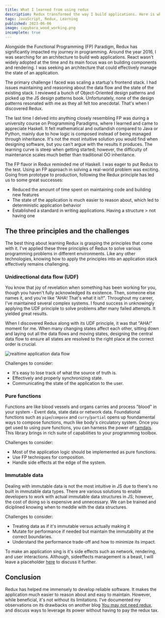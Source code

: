 ```yaml
---
title: What I learned from using redux
description: Redux transformed the way I build applications. Here is what I learned after using it for several years.
tags: JavaScript, Redux, Learning
published: 2023-06-06
image: capybara_wood_working.png
incomplete: true
---
```


Alongside the Functional Programming (FP) Paradigm, Redux has significantly impacted my journey in programming. Around the year 2016, I was searching for an architecture to build web applications. React wasn't widely adopted at the time and its main focus was on building components and rendering. I was seeking an architecture that could effectively manage the state of an application.

The primary challenge I faced was scaling a startup's frontend stack. I had issues maintaining and reasoning about the data flow and the state of the existing stack. I reviewed a bunch of Object-Oriented design patterns and picked up the JS design patterns book. Unfortunately, none of the design patterns resonated with me as they all felt too anecdotal. That's when I discovered Redux.

The last time I delved into anything closely resembling FP was during a university course on Programming Paradigms, where I learned and came to appreciate Haskell. It felt mathematical and outlandish compared to Java or Python, mainly due to how logic is composed instead of being managed through inheritance. It's not the most intuitive solution you would find when designing software, but you can't argue with the results it produces. The learning curve is steep when getting started; however, the difficulty of maintenance scales much better than traditional OO inheritance.

The FP flavor in Redux reminded me of Haskell. I was eager to put Redux to the test. Using an FP approach in solving a real-world problem was exciting. Going from prototype to production, following the Redux principle has led us to some great successes:

- Reduced the amount of time spent on maintaining code and building new features
- The state of the application is much easier to reason about, which led to deterministic application behavior
- Established a standard in writing applications. Having a structure > not having one

## The three principles and the challenges

The best thing about learning Redux is grasping the principles that come with it. I've applied these three principles of Redux to solve various programming problems in different environments. Like any other technologies, knowing how to apply the principles into an application stack effectively remains challenging.

### Unidirectional data flow (UDF)

You know that joy of revelation when something has been working for you, though you haven't fully acknowledged its existence. Then, someone else names it, and you're like "AHA! That's what it is!!". Throughout my career, I've maintained several complex systems. I found success in unknowingly applying the UDF principle to solve problems after many failed attempts. It yielded great results.

When I discovered Redux along with its UDF principle, it was that "AHA!" moment for me. When many changing states affect each other, sitting down and laying out all the data flows and moving states, designing the central data flow to ensure all states are resolved to the right place at the correct order is crucial.

![realtime application data flow](/static/img/posts/realtime-application-data-flow.png)

Challenges to consider:

- It's easy to lose track of what the source of truth is.
- Effectively and properly synchronizing state.
- Communicating the state of the application to the user.

### Pure functions

Functions are like blood vessels and organs carries and process "blood" in your system - Event data, state data or network data. Foundational functions such as `pipe`/`compose` and `curry`/`partial` opens up foundamental ways to compose functions, much like body's circulatory system. Once you get used to using pure functions, you can harness the power of [ramdajs](https://ramdajs.com/). This library brings in rich suite of capabilities to your programming toolbox.

Challenges to consider:

- Most of the application logic should be implemented as pure functions.
- Use FP techniques for composition.
- Handle side effects at the edge of the system.

### Immutable data

Dealing with immutable data is not the most intuitive in JS due to there's no built in immutable data types. There are various solutions to enable developers to work with actual immutable data structures in JS; however, the cost of doing so is expensive and unnecessary. We can be trained and diciplined knowing when to meddle with the data structures.

Challenges to consider:

- Treating data as if it's immutable versus actually making it
- Mutate for performance if needed but maintain the immutability at the correct boundaries.
- Understand the performance trade-off and how to minimize its impact.

To make an application sing is it's side effects such as network, rendering, and user interactions. Although, sideeffects management is a beast, I will leave a placeholder [here](/post/sideeffects) to discuss it further.

## Conclusion

Redux has helped me immensely to develop reliable software. It makes the application much easier to reason about and easy to maintain. However, while beneficial, it's not without its limitations. I've documented my observations on its drawbacks on another blog [You may not need redux](/posts/you_may_not_need_redux), and discuss ways to leverage its power without having to pay the redux tax.
